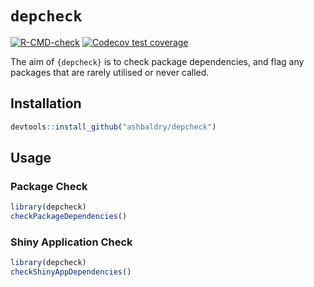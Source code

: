 # `depcheck`

<!-- badges: start -->
[![R-CMD-check](https://github.com/ashbaldry/depcheck/workflows/R-CMD-check/badge.svg)](https://github.com/ashbaldry/depcheck/actions)
[![Codecov test coverage](https://codecov.io/gh/ashbaldry/depcheck/branch/main/graph/badge.svg)](https://codecov.io/gh/ashbaldry/depcheck?branch=main)
<!-- badges: end -->

The aim of `{depcheck}` is to check package dependencies, and flag any packages that are rarely utilised or never called.

## Installation

```r
devtools::install_github("ashbaldry/depcheck")
```

## Usage

### Package Check

```r
library(depcheck)
checkPackageDependencies()
```

### Shiny Application Check

```r
library(depcheck)
checkShinyAppDependencies()
```
